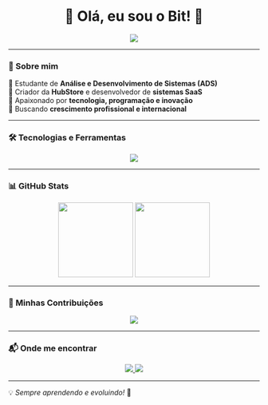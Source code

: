 <h1 align="center">🚀 Olá, eu sou o Bit! 🚀</h1>

<p align="center">
  <img src="https://readme-typing-svg.herokuapp.com?font=Fira+Code&weight=600&size=22&pause=1000&color=00F700&width=600&lines=Desenvolvedor+Full+Stack+em+formação;Criador+da+HubStore;Apaixonado+por+Tecnologia+e+Inovação;Sempre+aprendendo+algo+novo!">
</p>

---

### 📌 Sobre mim
🔹 Estudante de **Análise e Desenvolvimento de Sistemas (ADS)**  
🔹 Criador da **HubStore** e desenvolvedor de **sistemas SaaS**  
🔹 Apaixonado por **tecnologia, programação e inovação**  
🔹 Buscando **crescimento profissional e internacional**  

---

### 🛠️ Tecnologias e Ferramentas

<p align="center">
  <img src="https://skillicons.dev/icons?i=html,css,js,nodejs,express,mysql,mongodb,php,laravel,python,docker,git,github,vscode,figma,linux,bash" />
</p>

---

### 📊 GitHub Stats
<div align="center">
  <img height="150em" src="https://github-readme-stats.vercel.app/api?username=bituserdev&show_icons=true&theme=radical&count_private=true" />
  <img height="150em" src="https://github-readme-streak-stats.herokuapp.com/?user=bituserdev&theme=radical" />
</div>

---

### 🎯 Minhas Contribuições
<p align="center">
  <img src="https://github-profile-summary-cards.vercel.app/api/cards/profile-details?username=bituserdev&theme=radical" />
</p>

---

### 📬 Onde me encontrar
<p align="center">
  <a href="https://www.linkedin.com/in/jo%C3%A3o-victor-de-freitas-rodrigues-990b04227/" target="_blank">
    <img src="https://img.shields.io/badge/-LinkedIn-0A66C2?style=for-the-badge&logo=linkedin&logoColor=white">
  </a>
  <a href="https://github.com/bituserdev/" target="_blank">
    <img src="https://img.shields.io/badge/-GitHub-181717?style=for-the-badge&logo=github&logoColor=white">
  </a>
</p>

---

💡 *Sempre aprendendo e evoluindo!* 🚀
